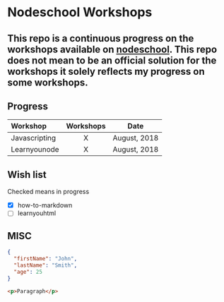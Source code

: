# Nodeschool Workshops

This repo is a continuous progress on the workshops available on [nodeschool](https://nodeschool.io "Open source workshops that teach web software skills. Do them on your own or at a workshop nearby."). This repo does not mean to be an official solution for the workshops it solely reflects my progress on some workshops.
----

## Progress
| Workshop      | Workshops |     Date     |
| :------------ | :-------: | :----------: |
| Javascripting |     X     | August, 2018 |
| Learnyounode  |     X     | August, 2018 |

## Wish list
Checked means in progress
- [x]  how-to-markdown
- [ ]  learnyouhtml

## MISC
```json
{
  "firstName": "John",
  "lastName": "Smith",
  "age": 25
}
```

```html
<p>Paragraph</p>
```
